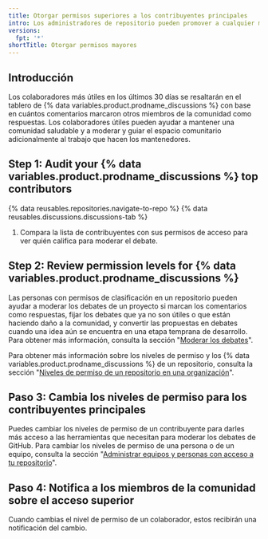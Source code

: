 ```yaml
---
title: Otorgar permisos superiores a los contribuyentes principales
intro: Los administradores de repositorio pueden promover a cualquier miembro de la comunidad para que sea un moderador o un mantenedor.
versions:
  fpt: '*'
shortTitle: Otorgar permisos mayores
---
```



## Introducción

Los colaboradores más útiles en los últimos 30 días se resaltarán en el tablero de {% data variables.product.prodname_discussions %} con base en cuántos comentarios marcaron otros miembros de la comunidad como respuestas. Los colaboradores útiles pueden ayudar a mantener una comunidad saludable y a moderar y guiar el espacio comunitario adicionalmente al trabajo que hacen los mantenedores.

## Step 1: Audit your {% data variables.product.prodname_discussions %} top contributors

{% data reusables.repositories.navigate-to-repo %}
{% data reusables.discussions.discussions-tab %}
1. Compara la lista de contribuyentes con sus permisos de acceso para ver quién califica para moderar el debate.

## Step 2: Review permission levels for {% data variables.product.prodname_discussions %}

Las personas con permisos de clasificación en un repositorio pueden ayudar a moderar los debates de un proyecto si marcan los comentarios como respuestas, fijar los debates que ya no son útiles o que están haciendo daño a la comunidad, y convertir las propuestas en debates cuando una idea aún se encuentra en una etapa temprana de desarrollo. Para obtener más información, consulta la sección "[Moderar los debates](/discussions/managing-discussions-for-your-community/moderating-discussions)".

Para obtener más información sobre los niveles de permiso y los {% data variables.product.prodname_discussions %} de un repositorio, consulta la sección "[Niveles de permiso de un repositorio en una organización](/organizations/managing-access-to-your-organizations-repositories/repository-permission-levels-for-an-organization)".

## Paso 3: Cambia los niveles de permiso para los contribuyentes principales

Puedes cambiar los niveles de permiso de un contribuyente para darles más acceso a las herramientas que necesitan para moderar los debates de GitHub. Para cambiar los niveles de permiso de una persona o de un equipo, consulta la sección "[Administrar equipos y personas con acceso a tu repositorio](/github/administering-a-repository/managing-teams-and-people-with-access-to-your-repository)".

## Paso 4: Notifica a los miembros de la comunidad sobre el acceso superior

Cuando cambias el nivel de permiso de un colaborador, estos recibirán una notificación del cambio.
